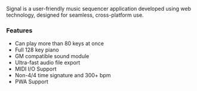 Signal is a user-friendly music sequencer application developed using web technology, designed for seamless, cross-platform use.

### Features

- Can play more than 80 keys at once
- Full 128 key piano
- GM compatible sound module
- Ultra-fast audio file export
- MIDI I/O Support
- Non-4/4 time signature and 300+ bpm
- PWA Support
